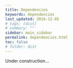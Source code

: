 ```yaml
---
title: Dependencies
keywords: dependencies
last_updated: 2016-12-05
# tags: [dist]
# summary: ""
sidebar: main_sidebar
permalink: dependencies.html
toc: false
# folder: dist
---
```


Under construction...
